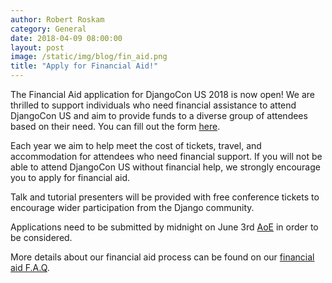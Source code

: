 ```yaml
---
author: Robert Roskam
category: General
date: 2018-04-09 08:00:00
layout: post
image: /static/img/blog/fin_aid.png
title: "Apply for Financial Aid!"
---
```

The Financial Aid application for DjangoCon US 2018 is now open! We are thrilled to support individuals who need financial assistance to attend DjangoCon US and aim to provide funds to a diverse group of attendees based on their need.  You can fill out the form [here](https://goo.gl/forms/0rgo8yT72CFMuGCx1).

Each year we aim to help meet the cost of tickets, travel, and accommodation for attendees who need financial support. If you will not be able to attend DjangoCon US without financial help, we strongly encourage you to apply for financial aid.

Talk and tutorial presenters will be provided with free conference tickets to encourage wider participation from the Django community.

Applications need to be submitted by midnight on June 3rd [AoE](https://www.timeanddate.com/time/zones/aoe) in order to be considered.

More details about our financial aid process can be found on our [financial aid F.A.Q](https://2018.djangocon.us/financial-aid/#frequently-asked-questions).
